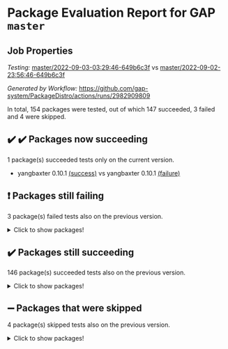 # Package Evaluation Report for GAP `master`

## Job Properties

*Testing:* [master/2022-09-03-03:29:46-649b6c3f](https://github.com/gap-system/PackageDistro/blob/data/reports/master/2022-09-03-03:29:46-649b6c3f) vs [master/2022-09-02-23:56:46-649b6c3f](https://github.com/gap-system/PackageDistro/blob/data/reports/master/2022-09-02-23:56:46-649b6c3f)

*Generated by Workflow:* https://github.com/gap-system/PackageDistro/actions/runs/2982909809

In total, 154 packages were tested, out of which 147 succeeded, 3 failed and 4 were skipped.

## :heavy_check_mark: :heavy_check_mark: Packages now succeeding

1 package(s) succeeded tests only on the current version.
- yangbaxter 0.10.1 [(success)](https://github.com/gap-system/PackageDistro/runs/8166618083?check_suite_focus=true) vs yangbaxter 0.10.1 [(failure)](https://github.com/gap-system/PackageDistro/runs/8165363790?check_suite_focus=true)

## :exclamation: Packages still failing

3 package(s) failed tests also on the previous version.
<details><summary>Click to show packages!</summary>

- francy 1.2.4 [(failure)](https://github.com/gap-system/PackageDistro/runs/8166615181?check_suite_focus=true)
- packagemanager 1.3 [(failure)](https://github.com/gap-system/PackageDistro/runs/8166616799?check_suite_focus=true)
- recog 1.3.2 [(failure)](https://github.com/gap-system/PackageDistro/runs/8166617154?check_suite_focus=true)
</details>

## :heavy_check_mark: Packages still succeeding

146 package(s) succeeded tests also on the previous version.
<details><summary>Click to show packages!</summary>

- 4ti2interface 2022.08-03 [(success)](https://github.com/gap-system/PackageDistro/runs/8166613793?check_suite_focus=true)
- ace 5.5 [(success)](https://github.com/gap-system/PackageDistro/runs/8166613815?check_suite_focus=true)
- aclib 1.3.2 [(success)](https://github.com/gap-system/PackageDistro/runs/8166613842?check_suite_focus=true)
- agt 0.2 [(success)](https://github.com/gap-system/PackageDistro/runs/8166613859?check_suite_focus=true)
- alnuth 3.2.1 [(success)](https://github.com/gap-system/PackageDistro/runs/8166613881?check_suite_focus=true)
- anupq 3.2.6 [(success)](https://github.com/gap-system/PackageDistro/runs/8166613900?check_suite_focus=true)
- atlasrep 2.1.5 [(success)](https://github.com/gap-system/PackageDistro/runs/8166613924?check_suite_focus=true)
- autodoc 2022.07.10 [(success)](https://github.com/gap-system/PackageDistro/runs/8166613953?check_suite_focus=true)
- automata 1.15 [(success)](https://github.com/gap-system/PackageDistro/runs/8166613969?check_suite_focus=true)
- automgrp 1.3.2 [(success)](https://github.com/gap-system/PackageDistro/runs/8166613995?check_suite_focus=true)
- autpgrp 1.11 [(success)](https://github.com/gap-system/PackageDistro/runs/8166614018?check_suite_focus=true)
- cap 2022.09-01 [(success)](https://github.com/gap-system/PackageDistro/runs/8166614035?check_suite_focus=true)
- caratinterface 2.3.4 [(success)](https://github.com/gap-system/PackageDistro/runs/8166614064?check_suite_focus=true)
- cddinterface 2022.08.11 [(success)](https://github.com/gap-system/PackageDistro/runs/8166614097?check_suite_focus=true)
- circle 1.6.5 [(success)](https://github.com/gap-system/PackageDistro/runs/8166614123?check_suite_focus=true)
- classicpres 1.22 [(success)](https://github.com/gap-system/PackageDistro/runs/8166614140?check_suite_focus=true)
- cohomolo 1.6.10 [(success)](https://github.com/gap-system/PackageDistro/runs/8166614169?check_suite_focus=true)
- congruence 1.2.4 [(success)](https://github.com/gap-system/PackageDistro/runs/8166614212?check_suite_focus=true)
- corelg 1.56 [(success)](https://github.com/gap-system/PackageDistro/runs/8166614253?check_suite_focus=true)
- crime 1.6 [(success)](https://github.com/gap-system/PackageDistro/runs/8166614307?check_suite_focus=true)
- crisp 1.4.5 [(success)](https://github.com/gap-system/PackageDistro/runs/8166614360?check_suite_focus=true)
- crypting 0.10 [(success)](https://github.com/gap-system/PackageDistro/runs/8166614413?check_suite_focus=true)
- cryst 4.1.25 [(success)](https://github.com/gap-system/PackageDistro/runs/8166614451?check_suite_focus=true)
- crystcat 1.1.10 [(success)](https://github.com/gap-system/PackageDistro/runs/8166614509?check_suite_focus=true)
- ctbllib 1.3.4 [(success)](https://github.com/gap-system/PackageDistro/runs/8166614556?check_suite_focus=true)
- cubefree 1.19 [(success)](https://github.com/gap-system/PackageDistro/runs/8166614594?check_suite_focus=true)
- curlinterface 2.2.3 [(success)](https://github.com/gap-system/PackageDistro/runs/8166614624?check_suite_focus=true)
- cvec 2.7.6 [(success)](https://github.com/gap-system/PackageDistro/runs/8166614660?check_suite_focus=true)
- datastructures 0.2.7 [(success)](https://github.com/gap-system/PackageDistro/runs/8166614690?check_suite_focus=true)
- deepthought 1.0.5 [(success)](https://github.com/gap-system/PackageDistro/runs/8166614718?check_suite_focus=true)
- design 1.7 [(success)](https://github.com/gap-system/PackageDistro/runs/8166614750?check_suite_focus=true)
- difsets 2.3.1 [(success)](https://github.com/gap-system/PackageDistro/runs/8166614779?check_suite_focus=true)
- digraphs 1.5.3 [(success)](https://github.com/gap-system/PackageDistro/runs/8166614813?check_suite_focus=true)
- edim 1.3.5 [(success)](https://github.com/gap-system/PackageDistro/runs/8166614846?check_suite_focus=true)
- example 4.3.2 [(success)](https://github.com/gap-system/PackageDistro/runs/8166614888?check_suite_focus=true)
- examplesforhomalg 2022.08-04 [(success)](https://github.com/gap-system/PackageDistro/runs/8166614925?check_suite_focus=true)
- factint 1.6.3 [(success)](https://github.com/gap-system/PackageDistro/runs/8166614951?check_suite_focus=true)
- ferret 1.0.8 [(success)](https://github.com/gap-system/PackageDistro/runs/8166614985?check_suite_focus=true)
- fga 1.4.0 [(success)](https://github.com/gap-system/PackageDistro/runs/8166615018?check_suite_focus=true)
- fining 1.5 [(success)](https://github.com/gap-system/PackageDistro/runs/8166615040?check_suite_focus=true)
- float 1.0.3 [(success)](https://github.com/gap-system/PackageDistro/runs/8166615068?check_suite_focus=true)
- format 1.4.3 [(success)](https://github.com/gap-system/PackageDistro/runs/8166615093?check_suite_focus=true)
- forms 1.2.8 [(success)](https://github.com/gap-system/PackageDistro/runs/8166615112?check_suite_focus=true)
- fplsa 1.2.5 [(success)](https://github.com/gap-system/PackageDistro/runs/8166615135?check_suite_focus=true)
- fr 2.4.10 [(success)](https://github.com/gap-system/PackageDistro/runs/8166615160?check_suite_focus=true)
- fwtree 1.3 [(success)](https://github.com/gap-system/PackageDistro/runs/8166615202?check_suite_focus=true)
- gapdoc 1.6.6 [(success)](https://github.com/gap-system/PackageDistro/runs/8166615230?check_suite_focus=true)
- gauss 2022.08-05 [(success)](https://github.com/gap-system/PackageDistro/runs/8166615256?check_suite_focus=true)
- gaussforhomalg 2022.08-03 [(success)](https://github.com/gap-system/PackageDistro/runs/8166615277?check_suite_focus=true)
- gbnp 1.0.5 [(success)](https://github.com/gap-system/PackageDistro/runs/8166615300?check_suite_focus=true)
- generalizedmorphismsforcap 2022.08-01 [(success)](https://github.com/gap-system/PackageDistro/runs/8166615319?check_suite_focus=true)
- genss 1.6.7 [(success)](https://github.com/gap-system/PackageDistro/runs/8166615334?check_suite_focus=true)
- gradedmodules 2022.08-02 [(success)](https://github.com/gap-system/PackageDistro/runs/8166615357?check_suite_focus=true)
- gradedringforhomalg 2022.08-02 [(success)](https://github.com/gap-system/PackageDistro/runs/8166615378?check_suite_focus=true)
- grape 4.8.5 [(success)](https://github.com/gap-system/PackageDistro/runs/8166615414?check_suite_focus=true)
- groupoids 1.71 [(success)](https://github.com/gap-system/PackageDistro/runs/8166615454?check_suite_focus=true)
- grpconst 2.6.2 [(success)](https://github.com/gap-system/PackageDistro/runs/8166615507?check_suite_focus=true)
- guarana 0.96.3 [(success)](https://github.com/gap-system/PackageDistro/runs/8166615565?check_suite_focus=true)
- guava 3.16 [(success)](https://github.com/gap-system/PackageDistro/runs/8166615612?check_suite_focus=true)
- hap 1.47 [(success)](https://github.com/gap-system/PackageDistro/runs/8166615671?check_suite_focus=true)
- hapcryst 0.1.15 [(success)](https://github.com/gap-system/PackageDistro/runs/8166615731?check_suite_focus=true)
- hecke 1.5.3 [(success)](https://github.com/gap-system/PackageDistro/runs/8166615776?check_suite_focus=true)
- help 3.5 [(success)](https://github.com/gap-system/PackageDistro/runs/8166615824?check_suite_focus=true)
- homalg 2022.08-04 [(success)](https://github.com/gap-system/PackageDistro/runs/8166615858?check_suite_focus=true)
- homalgtocas 2022.08-02 [(success)](https://github.com/gap-system/PackageDistro/runs/8166615898?check_suite_focus=true)
- idrel 2.44 [(success)](https://github.com/gap-system/PackageDistro/runs/8166615940?check_suite_focus=true)
- images 1.3.1 [(success)](https://github.com/gap-system/PackageDistro/runs/8166615974?check_suite_focus=true)
- intpic 0.3.0 [(success)](https://github.com/gap-system/PackageDistro/runs/8166616010?check_suite_focus=true)
- io 4.7.2 [(success)](https://github.com/gap-system/PackageDistro/runs/8166616044?check_suite_focus=true)
- io_forhomalg 2022.08-03 [(success)](https://github.com/gap-system/PackageDistro/runs/8166616089?check_suite_focus=true)
- irredsol 1.4.3 [(success)](https://github.com/gap-system/PackageDistro/runs/8166616117?check_suite_focus=true)
- json 2.1.0 [(success)](https://github.com/gap-system/PackageDistro/runs/8166616150?check_suite_focus=true)
- jupyterkernel 1.4.1 [(success)](https://github.com/gap-system/PackageDistro/runs/8166616192?check_suite_focus=true)
- jupyterviz 1.5.6 [(success)](https://github.com/gap-system/PackageDistro/runs/8166616223?check_suite_focus=true)
- kan 1.34 [(success)](https://github.com/gap-system/PackageDistro/runs/8166616237?check_suite_focus=true)
- kbmag 1.5.9 [(success)](https://github.com/gap-system/PackageDistro/runs/8166616257?check_suite_focus=true)
- laguna 3.9.5 [(success)](https://github.com/gap-system/PackageDistro/runs/8166616278?check_suite_focus=true)
- liealgdb 2.2.1 [(success)](https://github.com/gap-system/PackageDistro/runs/8166616298?check_suite_focus=true)
- liepring 2.7 [(success)](https://github.com/gap-system/PackageDistro/runs/8166616319?check_suite_focus=true)
- liering 2.4.2 [(success)](https://github.com/gap-system/PackageDistro/runs/8166616343?check_suite_focus=true)
- linearalgebraforcap 2022.08-06 [(success)](https://github.com/gap-system/PackageDistro/runs/8166616361?check_suite_focus=true)
- localizeringforhomalg 2022.08-02 [(success)](https://github.com/gap-system/PackageDistro/runs/8166616384?check_suite_focus=true)
- loops 3.4.2 [(success)](https://github.com/gap-system/PackageDistro/runs/8166616403?check_suite_focus=true)
- lpres 1.0.3 [(success)](https://github.com/gap-system/PackageDistro/runs/8166616414?check_suite_focus=true)
- majoranaalgebras 1.4 [(success)](https://github.com/gap-system/PackageDistro/runs/8166616451?check_suite_focus=true)
- mapclass 1.4.5 [(success)](https://github.com/gap-system/PackageDistro/runs/8166616472?check_suite_focus=true)
- matgrp 0.70 [(success)](https://github.com/gap-system/PackageDistro/runs/8166616499?check_suite_focus=true)
- matricesforhomalg 2022.08-04 [(success)](https://github.com/gap-system/PackageDistro/runs/8166616517?check_suite_focus=true)
- modisom 2.5.3 [(success)](https://github.com/gap-system/PackageDistro/runs/8166616543?check_suite_focus=true)
- modulepresentationsforcap 2022.08-03 [(success)](https://github.com/gap-system/PackageDistro/runs/8166616565?check_suite_focus=true)
- modules 2022.08-03 [(success)](https://github.com/gap-system/PackageDistro/runs/8166616583?check_suite_focus=true)
- monoidalcategories 2022.08-04 [(success)](https://github.com/gap-system/PackageDistro/runs/8166616604?check_suite_focus=true)
- nconvex 2022.08-01 [(success)](https://github.com/gap-system/PackageDistro/runs/8166616626?check_suite_focus=true)
- nilmat 1.4.2 [(success)](https://github.com/gap-system/PackageDistro/runs/8166616654?check_suite_focus=true)
- nock 1.5 [(success)](https://github.com/gap-system/PackageDistro/runs/8166616679?check_suite_focus=true)
- normalizinterface 1.3.4 [(success)](https://github.com/gap-system/PackageDistro/runs/8166616707?check_suite_focus=true)
- nq 2.5.8 [(success)](https://github.com/gap-system/PackageDistro/runs/8166616727?check_suite_focus=true)
- numericalsgps 1.3.1 [(success)](https://github.com/gap-system/PackageDistro/runs/8166616746?check_suite_focus=true)
- openmath 11.5.1 [(success)](https://github.com/gap-system/PackageDistro/runs/8166616760?check_suite_focus=true)
- orb 4.8.5 [(success)](https://github.com/gap-system/PackageDistro/runs/8166616781?check_suite_focus=true)
- patternclass 2.4.2 [(success)](https://github.com/gap-system/PackageDistro/runs/8166616815?check_suite_focus=true)
- permut 2.0.4 [(success)](https://github.com/gap-system/PackageDistro/runs/8166616825?check_suite_focus=true)
- polenta 1.3.10 [(success)](https://github.com/gap-system/PackageDistro/runs/8166616839?check_suite_focus=true)
- polymaking 0.8.6 [(success)](https://github.com/gap-system/PackageDistro/runs/8166616854?check_suite_focus=true)
- primgrp 3.4.2 [(success)](https://github.com/gap-system/PackageDistro/runs/8166616876?check_suite_focus=true)
- profiling 2.5.0 [(success)](https://github.com/gap-system/PackageDistro/runs/8166616913?check_suite_focus=true)
- qpa 1.34 [(success)](https://github.com/gap-system/PackageDistro/runs/8166616949?check_suite_focus=true)
- quagroup 1.8.3 [(success)](https://github.com/gap-system/PackageDistro/runs/8166616985?check_suite_focus=true)
- radiroot 2.9 [(success)](https://github.com/gap-system/PackageDistro/runs/8166617015?check_suite_focus=true)
- rcwa 4.7.0 [(success)](https://github.com/gap-system/PackageDistro/runs/8166617069?check_suite_focus=true)
- rds 1.8 [(success)](https://github.com/gap-system/PackageDistro/runs/8166617110?check_suite_focus=true)
- repndecomp 1.2.1 [(success)](https://github.com/gap-system/PackageDistro/runs/8166617203?check_suite_focus=true)
- repsn 3.1.0 [(success)](https://github.com/gap-system/PackageDistro/runs/8166617232?check_suite_focus=true)
- resclasses 4.7.3 [(success)](https://github.com/gap-system/PackageDistro/runs/8166617251?check_suite_focus=true)
- ringsforhomalg 2022.08-04 [(success)](https://github.com/gap-system/PackageDistro/runs/8166617282?check_suite_focus=true)
- sco 2022.08-02 [(success)](https://github.com/gap-system/PackageDistro/runs/8166617298?check_suite_focus=true)
- scscp 2.3.1 [(success)](https://github.com/gap-system/PackageDistro/runs/8166617324?check_suite_focus=true)
- semigroups 5.0.2 [(success)](https://github.com/gap-system/PackageDistro/runs/8166617355?check_suite_focus=true)
- sglppow 2.2 [(success)](https://github.com/gap-system/PackageDistro/runs/8166617408?check_suite_focus=true)
- sgpviz 0.999.5 [(success)](https://github.com/gap-system/PackageDistro/runs/8166617448?check_suite_focus=true)
- simpcomp 2.1.14 [(success)](https://github.com/gap-system/PackageDistro/runs/8166617509?check_suite_focus=true)
- singular 2020.12.18 [(success)](https://github.com/gap-system/PackageDistro/runs/8166617531?check_suite_focus=true)
- sla 1.5.3 [(success)](https://github.com/gap-system/PackageDistro/runs/8166617566?check_suite_focus=true)
- smallgrp 1.5 [(success)](https://github.com/gap-system/PackageDistro/runs/8166617605?check_suite_focus=true)
- smallsemi 0.6.13 [(success)](https://github.com/gap-system/PackageDistro/runs/8166617631?check_suite_focus=true)
- sonata 2.9.4 [(success)](https://github.com/gap-system/PackageDistro/runs/8166617661?check_suite_focus=true)
- sophus 1.27 [(success)](https://github.com/gap-system/PackageDistro/runs/8166617676?check_suite_focus=true)
- spinsym 1.5.2 [(success)](https://github.com/gap-system/PackageDistro/runs/8166617696?check_suite_focus=true)
- standardff 0.9.4 [(success)](https://github.com/gap-system/PackageDistro/runs/8166617713?check_suite_focus=true)
- symbcompcc 1.3.2 [(success)](https://github.com/gap-system/PackageDistro/runs/8166617733?check_suite_focus=true)
- thelma 1.3 [(success)](https://github.com/gap-system/PackageDistro/runs/8166617746?check_suite_focus=true)
- tomlib 1.2.9 [(success)](https://github.com/gap-system/PackageDistro/runs/8166617763?check_suite_focus=true)
- toolsforhomalg 2022.08-03 [(success)](https://github.com/gap-system/PackageDistro/runs/8166617774?check_suite_focus=true)
- toric 1.9.5 [(success)](https://github.com/gap-system/PackageDistro/runs/8166617795?check_suite_focus=true)
- toricvarieties 2022.07.13 [(success)](https://github.com/gap-system/PackageDistro/runs/8166617818?check_suite_focus=true)
- transgrp 3.6.3 [(success)](https://github.com/gap-system/PackageDistro/runs/8166617853?check_suite_focus=true)
- ugaly 4.0.3 [(success)](https://github.com/gap-system/PackageDistro/runs/8166617876?check_suite_focus=true)
- unipot 1.5 [(success)](https://github.com/gap-system/PackageDistro/runs/8166617893?check_suite_focus=true)
- unitlib 4.1.0 [(success)](https://github.com/gap-system/PackageDistro/runs/8166617920?check_suite_focus=true)
- utils 0.76 [(success)](https://github.com/gap-system/PackageDistro/runs/8166617940?check_suite_focus=true)
- uuid 0.7 [(success)](https://github.com/gap-system/PackageDistro/runs/8166617960?check_suite_focus=true)
- walrus 0.9991 [(success)](https://github.com/gap-system/PackageDistro/runs/8166617987?check_suite_focus=true)
- wedderga 4.10.2 [(success)](https://github.com/gap-system/PackageDistro/runs/8166618023?check_suite_focus=true)
- xmod 2.88 [(success)](https://github.com/gap-system/PackageDistro/runs/8166618044?check_suite_focus=true)
- xmodalg 1.22 [(success)](https://github.com/gap-system/PackageDistro/runs/8166618067?check_suite_focus=true)
- zeromqinterface 0.14 [(success)](https://github.com/gap-system/PackageDistro/runs/8166618103?check_suite_focus=true)
</details>

## :heavy_minus_sign: Packages that were skipped

4 package(s) skipped tests also on the previous version.
<details><summary>Click to show packages!</summary>

- browse 1.8.14 [(skipped)](https://github.com/gap-system/PackageDistro/runs/8166546562?check_suite_focus=true)
- itc 1.5.1 [(skipped)](https://github.com/gap-system/PackageDistro/runs/8166546562?check_suite_focus=true)
- polycyclic 2.16 [(skipped)](https://github.com/gap-system/PackageDistro/runs/8166546562?check_suite_focus=true)
- xgap 4.31 [(skipped)](https://github.com/gap-system/PackageDistro/runs/8166546562?check_suite_focus=true)
</details>

